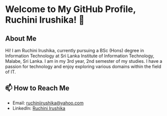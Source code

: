# Welcome to My GitHub Profile, Ruchini Irushika! 👋


## About Me

Hi! I am Ruchini Irushika, currently pursuing a BSc (Hons) degree in Information Technology at Sri Lanka Institute of Information Technology, Malabe, Sri Lanka. I am in my 3rd year, 2nd semester of my studies. I have a passion for technology and enjoy exploring various domains within the field of IT.

## 📫 How to Reach Me

- Email: ruchiniirushika@yahoo.com
- LinkedIn: [Ruchini Irushika](https://www.linkedin.com/in/ruchini-irushika-a5011b20b)

